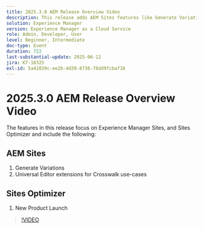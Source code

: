 ```yaml
---
title: 2025.3.0 AEM Release Overview Video
description: This release adds AEM Sites features like Generate Variations, Crosswalk support in Universal Editor, and a New Product Launch in Sites Optimizer.
solution: Experience Manager
version: Experience Manager as a Cloud Service
role: Admin, Developer, User
level: Beginner, Intermediate
doc-type: Event
duration: 722
last-substantial-update: 2025-06-12
jira: KT-18325
exl-id: 5a42839c-ee2b-4d39-8736-78dd9fcbaf18
---
```

# 2025.3.0 AEM Release Overview Video

The features in this release focus on Experience Manager Sites, and Sites Optimizer and include the following:

## AEM Sites

1. Generate Variations
1. Universal Editor extensions for Crosswalk use-cases

## Sites Optimizer

1. New Product Launch

>[!VIDEO](https://video.tv.adobe.com/v/3463859/?learn=on&enablevpops)
